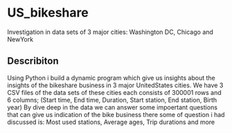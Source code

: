 # US_bikeshare
Investigation in data sets of 3 major cities: Washington DC, Chicago and NewYork
## Describiton
Using Python i build a dynamic program which give us insights about the insights of the bikeshare business in 3 major UnitedStates cities.
We have 3 CSV files of the data sets of these cities each consists of 300001 rows and 6 columns; (Start time, End time, Duration, Start station, End station, Birth year)
By dive deep in the data we can answer some impoertant questions that can give us indication of the bike business there some of question i had discussed is: Most used stations, Average ages, Trip durations and more
